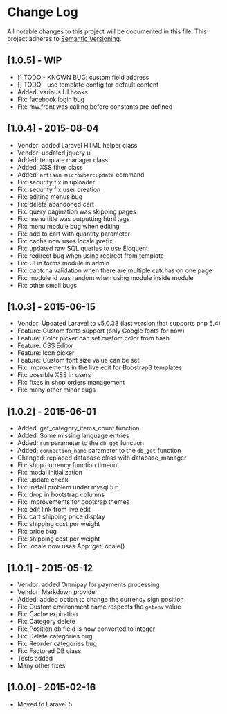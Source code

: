 # Change Log
All notable changes to this project will be documented in this file.
This project adheres to [Semantic Versioning](http://semver.org/).

## [1.0.5] - WIP

- [] TODO - KNOWN BUG: custom field address
- [] TODO - use template config for default content
- Added: various UI hooks 
- Fix: facebook login bug
- Fix: mw.front was calling before constants are defined

## [1.0.4] - 2015-08-04
- Vendor: added Laravel HTML helper class
- Vendor: updated jquery ui
- Added: template manager class
- Added: XSS filter class
- Added: `artisan microwber:update` command
- Fix: security fix in uploader
- Fix: security fix user creation
- Fix: editing menus bug
- Fix: delete abandoned cart
- Fix: query pagination was skipping pages
- Fix: menu title was outputting html tags
- Fix: menu module bug when editing 
- Fix: add to cart with quantity parameter
- Fix: cache now uses locale prefix
- Fix: updated raw SQL queries to use Eloquent
- Fix: redirect bug when using redirect from template
- Fix: UI in forms module in admin 
- Fix: captcha validation when there are multiple catchas on one page 
- Fix: module id was random when using module inside module 
- Fix: other small bugs


## [1.0.3] - 2015-06-15

- Vendor: Updated Laravel to v5.0.33 (last version that supports php 5.4)
- Feature: Custom fonts support (only Google fonts for now)
- Feature: Color picker can set custom color from hash
- Feature: CSS Editor
- Feature: Icon picker
- Feature: Custom font size value can be set
- Fix: improvements in the live edit for Boostrap3 templates
- Fix: possible XSS in users
- Fix: fixes in shop orders management 
- Fix: many other minor bugs


## [1.0.2] - 2015-06-01


- Added: get_category_items_count function
- Added: Some missing language entries
- Added: `sum` parameter to the `db_get` function
- Added: `connection_name` parameter to the `db_get` function
- Changed: replaced database class with database_manager
- Fix: shop currency function timeout 
- Fix: modal initialization
- Fix: update check
- Fix: install problem under mysql 5.6
- Fix: drop in bootstrap columns 
- Fix: improvements for bootsrap themes 
- Fix: edit link from live edit
- Fix: cart shipping price display
- Fix: shipping cost per weight
- Fix: price bug
- Fix: shipping cost per weight
- Fix: locale now uses App::getLocale()
 


## [1.0.1] - 2015-05-12

- Vendor: added Omnipay for payments processing
- Vendor: Markdown provider
- Added: added option to change the currency sign position
- Fix: Custom environment name respects the `getenv` value
- Fix: Cache expiration 
- Fix: Category delete 
- Fix: Position db field is now converted to integer
- Fix: Delete categories bug
- Fix: Reorder categories bug 
- Fix: Factored DB class
- Tests added
- Many other fixes

## [1.0.0] - 2015-02-16

- Moved to Laravel 5

